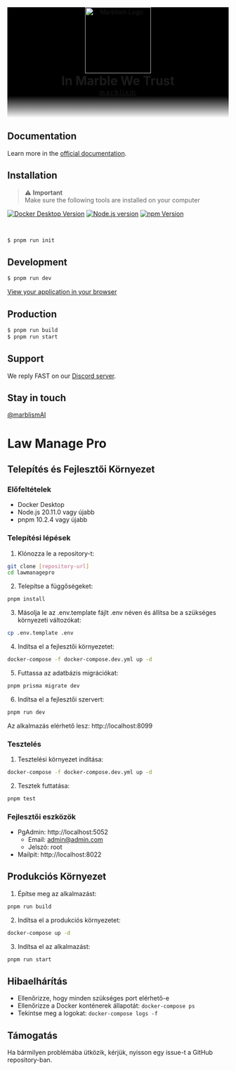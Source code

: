 <div style="background: black;">
<p align="center" style="margin: 0;">
  <a href="https://dev.marblism.com" target="blank">
    <img src="https://marblism-dashboard-api--production-public.s3.us-west-1.amazonaws.com/marblism-logo.png" height="150" alt="Marblism Logo" />
  </a>
</p>
<h1 align="center" style="margin: 0;">In Marble We Trust</h1>

<a  style="margin: 0;" target="_blank" href="https://marblism.com">
<p align="center" style="margin: 0; letter-spacing: 3px;
text-decoration: none;">
marblism
</p>
</a>
</div>
<div style="height: 50px; background: linear-gradient(#000000, transparent);"></div>

## Documentation

Learn more in the [official documentation](https://dev.marblism.com).

## Installation

<div style="color: red;">

> ⚠️ **Important**<br/>Make sure the following tools are installed on your computer

<p align="center">

<a target="_blank" href="https://www.docker.com/get-started/">![Docker Desktop Version](https://img.shields.io/badge/Docker%20Desktop-4.19.0-black?logo=docker)</a>
<a target="_blank" href="https://nodejs.org/en">![Node.js version](https://img.shields.io/badge/Node.js-20.11.0-black?logo=nodedotjs)</a>
<a target="_blank" href="https://www.npmjs.com/">![npm Version](https://img.shields.io/badge/npm-10.2.4-black?logo=npm)</a>

</p>
</div>

<br />

```bash
$ pnpm run init
```

## Development

```bash
$ pnpm run dev
```

[View your application in your browser](http://localhost:8099)

## Production

```bash
$ pnpm run build
$ pnpm run start
```

## Support

We reply FAST on our <a target="_blank" href="https://discord.gg/GScNz7kAEu">Discord server</a>.

## Stay in touch

[@marblismAI](https://twitter.com/marblismAI)

# Law Manage Pro

## Telepítés és Fejlesztői Környezet

### Előfeltételek
- Docker Desktop
- Node.js 20.11.0 vagy újabb
- pnpm 10.2.4 vagy újabb

### Telepítési lépések

1. Klónozza le a repository-t:
```bash
git clone [repository-url]
cd lawmanagepro
```

2. Telepítse a függőségeket:
```bash
pnpm install
```

3. Másolja le az .env.template fájlt .env néven és állítsa be a szükséges környezeti változókat:
```bash
cp .env.template .env
```

4. Indítsa el a fejlesztői környezetet:
```bash
docker-compose -f docker-compose.dev.yml up -d
```

5. Futtassa az adatbázis migrációkat:
```bash
pnpm prisma migrate dev
```

6. Indítsa el a fejlesztői szervert:
```bash
pnpm run dev
```

Az alkalmazás elérhető lesz: http://localhost:8099

### Tesztelés

1. Tesztelési környezet indítása:
```bash
docker-compose -f docker-compose.dev.yml up -d
```

2. Tesztek futtatása:
```bash
pnpm test
```

### Fejlesztői eszközök

- PgAdmin: http://localhost:5052
  - Email: admin@admin.com
  - Jelszó: root
- Mailpit: http://localhost:8022

## Produkciós Környezet

1. Építse meg az alkalmazást:
```bash
pnpm run build
```

2. Indítsa el a produkciós környezetet:
```bash
docker-compose up -d
```

3. Indítsa el az alkalmazást:
```bash
pnpm run start
```

## Hibaelhárítás

- Ellenőrizze, hogy minden szükséges port elérhető-e
- Ellenőrizze a Docker konténerek állapotát: `docker-compose ps`
- Tekintse meg a logokat: `docker-compose logs -f`

## Támogatás

Ha bármilyen problémába ütközik, kérjük, nyisson egy issue-t a GitHub repository-ban.
